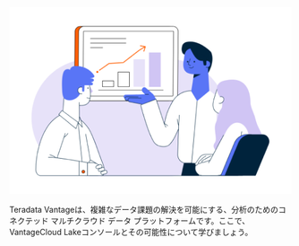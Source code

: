 ![Welcome_to_Lake](Images/llk1721946471886.png)

Teradata Vantageは、複雑なデータ課題の解決を可能にする、分析のためのコネクテッド マルチクラウド データ プラットフォームです。ここで、VantageCloud Lakeコンソールとその可能性について学びましょう。

